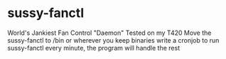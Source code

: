 # sussy-fanctl

World's Jankiest Fan Control "Daemon"
Tested on my T420
Move the sussy-fanctl to /bin or wherever you keep binaries
write a cronjob to run sussy-fanctl every minute, the program will handle the rest

